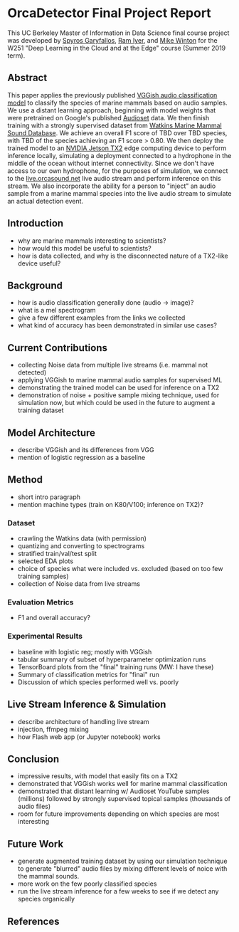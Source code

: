 # OrcaDetector Final Project Report

This UC Berkeley Master of Information in Data Science final course project was developed by
[Spyros Garyfallos](mailto:spiros.garifallos@berkeley.edu ), [Ram Iyer](mailto:ram.iyer@berkeley.edu), and [Mike Winton](mailto:mwinton@berkeley.edu) for the W251 "Deep Learning in the Cloud and at the Edge" course (Summer 2019 term).

## Abstract

This paper applies the previously published [VGGish audio classification model](TBD) to classify the species of marine mammals based on audio samples.  We use a distant learning approach, beginning with model weights that were pretrained on Google's published [Audioset](TBD) data.  We then finish training with a strongly supervised dataset from [Watkins Marine Mammal Sound Database](https://cis.whoi.edu/science/B/whalesounds/fullCuts.cfm).  We achieve an overall F1 score of TBD over TBD species, with TBD of the species achieving an F1 score > 0.80.  We then deploy the trained model to an [NVIDIA Jetson TX2](TBD) edge computing device to perform inference locally, simulating a deployment connected to a hydrophone in the middle of the ocean without internet connectivity.   Since we don't have access to our own hydrophone, for the purposes of simulation, we connect to the [live.orcasound.net](http://live.orcasound.net) live audio stream and perform inference on this stream.  We also incorporate the ability for a person to "inject" an audio sample from a marine mammal species into the live audio stream to simulate an actual detection event.

## Introduction

- why are marine mammals interesting to scientists? 
- how would this model be useful to scientists?
- how is data collected, and why is the disconnected nature of a TX2-like device useful?

## Background

- how is audio classification generally done (audio -> image)?
- what is a mel spectrogram
- give a few different examples from the links we collected
- what kind of accuracy has been demonstrated in similar use cases?

## Current Contributions

- collecting Noise data from multiple live streams (i.e. mammal not detected)
- applying VGGish to marine mammal audio samples for supervised ML
- demonstrating the trained model can be used for inference on a TX2
- demonstration of noise + positive sample mixing technique, used for simulation now, but which could be used in the future to augment a training dataset

## Model Architecture

- describe VGGish and its differences from VGG
- mention of logistic regression as a baseline

## Method

- short intro paragraph
- mention machine types (train on K80/V100; inference on TX2)?

### Dataset

- crawling the Watkins data (with permission)
- quantizing and converting to spectrograms
- stratified train/val/test split
- selected EDA plots
- choice of species what were included vs. excluded (based on too few training samples)
- collection of Noise data from live streams

### Evaluation Metrics

- F1 and overall accuracy?

### Experimental Results

- baseline with logistic reg; mostly with VGGish
- tabular summary of subset of hyperparameter optimization runs
- TensorBoard plots from the "final" training runs (MW: I have these)
- Summary of classification metrics for "final" run
- Discussion of which species performed well vs. poorly

## Live Stream Inference & Simulation

- describe architecture of handling live stream
- injection, ffmpeg mixing
- how Flash web app (or Jupyter notebook) works

## Conclusion

- impressive results, with model that easily fits on a TX2
- demonstrated that VGGish works well for marine mammal classification
- demonstrated that distant learning w/ Audioset YouTube samples (millions) followed by strongly supervised topical samples (thousands of audio files)
- room for future improvements depending on which species are most interesting

## Future Work

- generate augmented training dataset by using our simulation technique to generate "blurred" audio files by mixing different levels of noice with the mammal sounds.
- more work on the few poorly classified species
- run the live stream inference for a few weeks to see if we detect any species organically

## References

 
